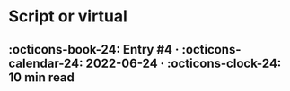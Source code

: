 # Script or virtual
:octicons-book-24: Entry \#4 ·
:octicons-calendar-24: 2022-06-24 ·
:octicons-clock-24: 10 min read
---
